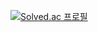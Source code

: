 [![Solved.ac 프로필](http://mazassumnida.wtf/api/v2/generate_badge?boj=tnsgud0258)](https://solved.ac/tnsgud0258)